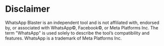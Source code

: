 # Disclaimer

WhatsApp Blaster is an independent tool and is not affiliated with, endorsed by, or associated with WhatsApp©, Facebook©, or Meta Platforms Inc. The term "WhatsApp" is used solely to describe the tool’s compatibility and features. WhatsApp is a trademark of Meta Platforms Inc.
